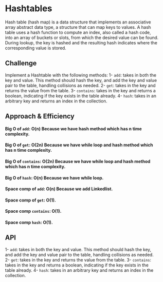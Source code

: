 # Hashtables
Hash table (hash map) is a data structure that implements an associative array abstract data type, a structure that can map keys to values. A hash table uses a hash function to compute an index, also called a hash code, into an array of buckets or slots, from which the desired value can be found. During lookup, the key is hashed and the resulting hash indicates where the corresponding value is stored.

## Challenge
Implement a Hashtable with the following methods:
1- `add`: takes in both the key and value. This method should hash the key, and add the key and value pair to the table, handling collisions as needed.
2- `get`: takes in the key and returns the value from the table.
3- `contains`: takes in the key and returns a boolean, indicating if the key exists in the table already.
4- `hash`: takes in an arbitrary key and returns an index in the collection.

## Approach & Efficiency
#### Big O of `add`: O(n) Because we have hash method which has n time complexity.

#### Big O of `get`: O(2n) Because we have while loop and hash method which has n time complexity.

#### Big O of `contains`: O(2n) Because we have while loop and hash method which has n time complexity.

#### Big O of `hash`: O(n) Because we have while loop.

#### Space comp of `add`: O(n) Because we add Linkedlist.

#### Space comp of `get`: O(1).

#### Space comp `contains`: O(1).

#### Space comp `hash`: O(1).

## API
<!-- Description of each method publicly available in each of your hashtable -->
1- `add`: takes in both the key and value. This method should hash the key, and add the key and value pair to the table, handling collisions as needed.
2- `get`: takes in the key and returns the value from the table.
3- `contains`: takes in the key and returns a boolean, indicating if the key exists in the table already.
4- `hash`: takes in an arbitrary key and returns an index in the collection.